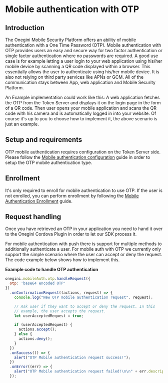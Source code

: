 # Mobile authentication with OTP

<!-- toc -->

## Introduction

The Onegini Mobile Security Platform offers an ability of mobile authentication with a One Time Password (OTP). Mobile authentication with OTP
provides users an easy and secure way for two factor authentication or single factor authentication where no passwords are required. A good use case is for
example letting a user login to your web application using his/her mobile device by scanning a QR code displayed within a browser. This essentially allows the
user to authenticate using his/her mobile device. It is also not relying on third party services like APNs or GCM. All of the communication stays between App,
web application and Mobile Security Platform.

An Example implementation could work like this: A web application fetches the OTP from the Token Server and displays it on the login page in the form
of a QR code. Then user opens your mobile application and scans the QR code with his camera and is automatically logged in into your website. Of course it's up
to you to choose how to implement it, the above scenario is just an example.

## Setup and requirements

OTP mobile authentication requires configuration on the Token Server side. Please follow the [Mobile authentication
configuration]({{book.configure_mobile_authentication_types}}) guide in order to setup the OTP mobile authentication type.

## Enrollment

It's only required to enroll for mobile authentication to use OTP. If the user is not enrolled, you can perform
enrollment by following the [Mobile Authentication Enrollment](./mobile-authentication.md#enrollment) guide.

## Request handling

Once you have retrieved an OTP in your application you need to hand it over to the Onegini Cordova Plugin in order to let our SDK process it.

For mobile authentication with push there is support for multiple methods to additionally authenticate a user. For mobile auth with OTP we currently only
support the simple scenario where the user can accept or deny the request. The code example below shows how to implement this.

**Example code to handle OTP authentication**
```js
onegini.mobileAuth.otp.handleRequest({
  otp: 'base64 encoded OTP'
})
  .onConfirmationRequest((actions, request) => {
    console.log("New OTP mobile authentication request", request);

    // Ask user if they want to accept or deny the request. In this
    // example, the user accepts the request.
    let userAcceptedRequest = true;

    if (userAcceptedRequest) {
      actions.accept();
    } else {
      actions.deny();
    }
  })
  .onSuccess(() => {
    alert("OTP Mobile authentication request success!");
  })
  .onError((err) => {
    alert("OTP Mobile authentication request failed!\n\n" + err.description);
  });
```
